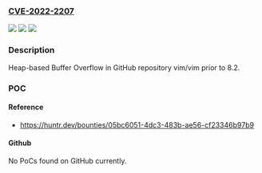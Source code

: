 ### [CVE-2022-2207](https://cve.mitre.org/cgi-bin/cvename.cgi?name=CVE-2022-2207)
![](https://img.shields.io/static/v1?label=Product&message=vim%2Fvim&color=blue)
![](https://img.shields.io/static/v1?label=Version&message=%3C%208.2%20&color=brighgreen)
![](https://img.shields.io/static/v1?label=Vulnerability&message=CWE-122%20Heap-based%20Buffer%20Overflow&color=brighgreen)

### Description

Heap-based Buffer Overflow in GitHub repository vim/vim prior to 8.2.

### POC

#### Reference
- https://huntr.dev/bounties/05bc6051-4dc3-483b-ae56-cf23346b97b9

#### Github
No PoCs found on GitHub currently.

